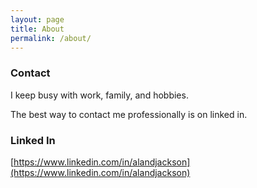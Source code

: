 ```yaml
---
layout: page
title: About
permalink: /about/
---
```


### Contact

I keep busy with work, family, and hobbies.

The best way to contact me professionally is on linked in.

### Linked In

[https://www.linkedin.com/in/alandjackson](https://www.linkedin.com/in/alandjackson)
